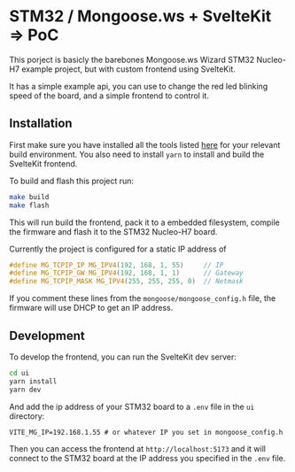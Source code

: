 # STM32 / Mongoose.ws + SvelteKit => PoC

This porject is basicly the barebones Mongoose.ws Wizard STM32 Nucleo-H7 example project, but with custom frontend using SvelteKit.

It has a simple example api, you can use to change the red led blinking speed of the board, and a simple frontend to control it.

## Installation

First make sure you have installed all the tools listed [here](https://mongoose.ws/documentation/tutorials/tools/) for your relevant build environment. You also need to install `yarn` to install and build the SvelteKit frontend.

To build and flash this project run:

```bash
make build
make flash
```

This will run build the frontend, pack it to a embedded filesystem, compile the firmware and flash it to the STM32 Nucleo-H7 board.

Currently the project is configured for a static IP address of

```c
#define MG_TCPIP_IP MG_IPV4(192, 168, 1, 55)     // IP
#define MG_TCPIP_GW MG_IPV4(192, 168, 1, 1)      // Gateway
#define MG_TCPIP_MASK MG_IPV4(255, 255, 255, 0)  // Netmask
```

If you comment these lines from the `mongoose/mongoose_config.h` file, the firmware will use DHCP to get an IP address.

## Development

To develop the frontend, you can run the SvelteKit dev server:

```bash
cd ui
yarn install
yarn dev
```

And add the ip address of your STM32 board to a `.env` file in the `ui` directory:

```
VITE_MG_IP=192.168.1.55 # or whatever IP you set in mongoose_config.h
```

Then you can access the frontend at `http://localhost:5173` and it will connect to the STM32 board at the IP address you specified in the `.env` file.

